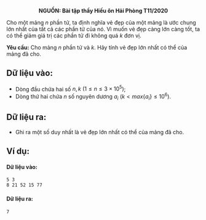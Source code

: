 **<center>NGUỒN: Bài tập thầy Hiếu ôn Hải Phòng T11/2020</center>**

Cho một mảng $n$ phần tử, ta định nghĩa vẻ đẹp của một mảng là ước chung lớn nhất của tất cả các phần tử của nó. Vì muốn vẻ đẹp càng lớn càng tốt, ta có thể giảm giá trị các phần tử đi không quá $k$ đơn vị.

**Yêu cầu:** Cho mảng $n$ phần tử và $k$. Hãy tính vẻ đẹp lớn nhất có thể của mảng đã cho.

## Dữ liệu vào:
- Dòng đầu chứa hai số $n, k\ (1≤n≤3×10^5)$;
- Dòng thứ hai chứa $n$ số nguyên dương $a_i\ (k< max\{a_i\}≤10^6)$.

## Dữ liệu ra:
- Ghi ra một số duy nhất là vẻ đẹp lớn nhất có thể của mảng đã cho.

## Ví dụ:
#### Dữ liệu vào:
```
5 3
8 21 52 15 77
```

#### Dữ liệu ra:
```
7
```